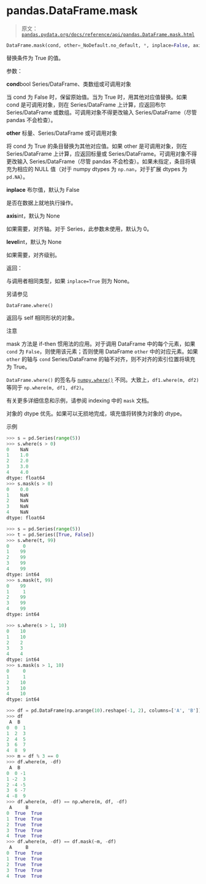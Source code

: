 # pandas.DataFrame.mask

> 原文：[`pandas.pydata.org/docs/reference/api/pandas.DataFrame.mask.html`](https://pandas.pydata.org/docs/reference/api/pandas.DataFrame.mask.html)

```py
DataFrame.mask(cond, other=_NoDefault.no_default, *, inplace=False, axis=None, level=None)
```

替换条件为 True 的值。

参数：

**cond**bool Series/DataFrame、类数组或可调用对象

当 cond 为 False 时，保留原始值。当为 True 时，用其他对应值替换。如果 cond 是可调用对象，则在 Series/DataFrame 上计算，应返回布尔 Series/DataFrame 或数组。可调用对象不得更改输入 Series/DataFrame（尽管 pandas 不会检查）。

**other** 标量、Series/DataFrame 或可调用对象

将 cond 为 True 的条目替换为其他对应值。如果 other 是可调用对象，则在 Series/DataFrame 上计算，应返回标量或 Series/DataFrame。可调用对象不得更改输入 Series/DataFrame（尽管 pandas 不会检查）。如果未指定，条目将填充为相应的 NULL 值（对于 numpy dtypes 为 `np.nan`，对于扩展 dtypes 为 `pd.NA`）。

**inplace** 布尔值，默认为 False

是否在数据上就地执行操作。

**axis**int，默认为 None

如果需要，对齐轴。对于 Series，此参数未使用，默认为 0。

**level**int，默认为 None

如果需要，对齐级别。

返回：

与调用者相同类型，如果 `inplace=True` 则为 None。

另请参见

`DataFrame.where()`

返回与 self 相同形状的对象。

注意

mask 方法是 if-then 惯用法的应用。对于调用 DataFrame 中的每个元素，如果 `cond` 为 `False`，则使用该元素；否则使用 DataFrame `other` 中的对应元素。如果 `other` 的轴与 `cond` Series/DataFrame 的轴不对齐，则不对齐的索引位置将填充为 True。

`DataFrame.where()` 的签名与 [`numpy.where()`](https://numpy.org/doc/stable/reference/generated/numpy.where.html#numpy.where "(在 NumPy v1.26 中)") 不同。大致上，`df1.where(m, df2)` 等同于 `np.where(m, df1, df2)`。

有关更多详细信息和示例，请参阅 indexing 中的 `mask` 文档。

对象的 dtype 优先。如果可以无损地完成，填充值将转换为对象的 dtype。

示例

```py
>>> s = pd.Series(range(5))
>>> s.where(s > 0)
0    NaN
1    1.0
2    2.0
3    3.0
4    4.0
dtype: float64
>>> s.mask(s > 0)
0    0.0
1    NaN
2    NaN
3    NaN
4    NaN
dtype: float64 
```

```py
>>> s = pd.Series(range(5))
>>> t = pd.Series([True, False])
>>> s.where(t, 99)
0     0
1    99
2    99
3    99
4    99
dtype: int64
>>> s.mask(t, 99)
0    99
1     1
2    99
3    99
4    99
dtype: int64 
```

```py
>>> s.where(s > 1, 10)
0    10
1    10
2    2
3    3
4    4
dtype: int64
>>> s.mask(s > 1, 10)
0     0
1     1
2    10
3    10
4    10
dtype: int64 
```

```py
>>> df = pd.DataFrame(np.arange(10).reshape(-1, 2), columns=['A', 'B'])
>>> df
 A  B
0  0  1
1  2  3
2  4  5
3  6  7
4  8  9
>>> m = df % 3 == 0
>>> df.where(m, -df)
 A  B
0  0 -1
1 -2  3
2 -4 -5
3  6 -7
4 -8  9
>>> df.where(m, -df) == np.where(m, df, -df)
 A     B
0  True  True
1  True  True
2  True  True
3  True  True
4  True  True
>>> df.where(m, -df) == df.mask(~m, -df)
 A     B
0  True  True
1  True  True
2  True  True
3  True  True
4  True  True 
```
